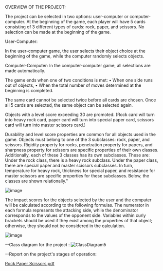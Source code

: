 OVERVIEW OF THE PROJECT:

The project can be selected in two options: user-computer or computer-computer.
At the beginning of the game, each player will have 5 cards consisting of 3 different types of cards: rock, paper, and scissors.
No selection can be made at the beginning of the game.

User-Computer:

In the user-computer game, the user selects their object choice at the beginning of the game, while the computer randomly selects objects.

Computer-Computer:
In the computer-computer game, all selections are made automatically.

The game ends when one of two conditions is met:
• When one side runs out of objects,
• When the total number of moves determined at the beginning is completed.

The same card cannot be selected twice before all cards are chosen. Once all 5 cards are selected, the same object can be selected again.

Objects with a level score exceeding 30 are promoted. (Rock card will turn into heavy rock card, paper card will turn into special paper card, scissors card will turn into master scissors card.)

Durability and level score properties are common for all objects used in the game.
Objects must belong to one of the 3 subclasses: rock, paper, and scissors.
Rigidity property for rocks, penetration property for papers, and sharpness property for scissors are specific properties of their own classes. Additionally, each of these 3 classes has its own subclasses. These are:
Under the rock class, there is a heavy rock subclass.
Under the paper class, there are special paper and master scissors subclasses.
In turn, temperature for heavy rock, thickness for special paper, and resistance for master scissors are specific properties for these subclasses. Below, the classes are shown relationally."

![image](https://github.com/YusufAtti/RockPaperScissors/assets/158186024/fa65b9c6-bd43-47f2-9f16-47431be67901)

The impact scores for the objects selected by the user and the computer will be calculated according to the following formulas. The numerator in each formula represents the attacking side, while the denominator corresponds to the values of the opponent side. Variables within curly brackets should be used if they exist among the properties of that object; otherwise, they should not be considered in the calculation.

![image](https://github.com/YusufAtti/RockPaperScissors/assets/158186024/64ae1188-06fb-4356-bd8b-0e51944d9013)






--Class diagram for the project : 
![ClassDiagram5](https://github.com/YusufAtti/RockPaperScissors/assets/158186024/9a765053-e3fb-438d-8107-e8cdcf35430b)

--Report on the project's stages of operation:

[Rock Paper Scissors.pdf](https://github.com/YusufAtti/RockPaperScissors/files/14228900/Rock.Paper.Scissors.pdf)


